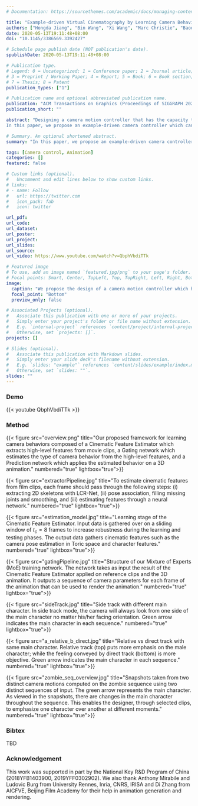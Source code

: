 ```yaml
---
# Documentation: https://sourcethemes.com/academic/docs/managing-content/

title: "Example-driven Virtual Cinematography by Learning Camera Behaviors"
authors: ["Hongda Jiang", "Bin Wang", "Xi Wang", "Marc Christie", "Baoquan Chen"]
date: 2020-05-13T19:11:48+08:00
doi: "10.1145/3386569.3392427"

# Schedule page publish date (NOT publication's date).
spublishDate: 2020-05-13T19:11:48+08:00

# Publication type.
# Legend: 0 = Uncategorized; 1 = Conference paper; 2 = Journal article;
# 3 = Preprint / Working Paper; 4 = Report; 5 = Book; 6 = Book section;
# 7 = Thesis; 8 = Patent
publication_types: ["1"]

# Publication name and optional abbreviated publication name.
publication: "ACM Transactions on Graphics (Proceedings of SIGGRAPH 2020)"
publication_short: ""

abstract: "Designing a camera motion controller that has the capacity to move a virtual camera automatically in relation with contents of a 3D animation, in a cinematographic and principled way, is a complex and challenging task. Many cinematographic rules exist, yet practice shows there are significant stylistic variations in how these can be applied. 
In this paper, we propose an example-driven camera controller which can extract camera behaviors from an example film clip and re-apply the extracted behaviors to a 3D animation, through learning from a collection of camera motions."

# Summary. An optional shortened abstract.
summary: "In this paper, we propose an example-driven camera controller which can extract camera behaviors from an example film clip and re-apply the extracted behaviors to a 3D animation, through learning from a collection of camera motions."

tags: [Camera control, Animation]
categories: []
featured: false

# Custom links (optional).
#   Uncomment and edit lines below to show custom links.
# links:
# - name: Follow
#   url: https://twitter.com
#   icon_pack: fab
#   icon: twitter

url_pdf: 
url_code:
url_dataset:
url_poster:
url_project:
url_slides:
url_source:
url_video: https://www.youtube.com/watch?v=QbphVbdiTTk

# Featured image
# To use, add an image named `featured.jpg/png` to your page's folder. 
# Focal points: Smart, Center, TopLeft, Top, TopRight, Left, Right, BottomLeft, Bottom, BottomRight.
image:
  caption: "We propose the design of a camera motion controller which has the ability to automatically extract camera behaviors from different film clips (on the left) and re-apply these behaviors to a 3D animation (center). "
  focal_point: "Bottom"
  preview_only: false

# Associated Projects (optional).
#   Associate this publication with one or more of your projects.
#   Simply enter your project's folder or file name without extension.
#   E.g. `internal-project` references `content/project/internal-project/index.md`.
#   Otherwise, set `projects: []`.
projects: []

# Slides (optional).
#   Associate this publication with Markdown slides.
#   Simply enter your slide deck's filename without extension.
#   E.g. `slides: "example"` references `content/slides/example/index.md`.
#   Otherwise, set `slides: ""`.
slides: ""
---
```


### Demo
{{< youtube QbphVbdiTTk >}}

### Method
{{< figure src="overview.png" title="Our proposed framework for learning camera behaviors composed of a Cinematic Feature Estimator which extracts high-level features from movie clips, a Gating network which estimates the type of camera behavior from the high-level features, and a Prediction network which applies the estimated behavior on a 3D animation." numbered="true" lightbox="true">}}

{{< figure src="extractorPipeline.jpg" title="To estimate cinematic features from film clips, each frame should pass through the following steps: (i) extracting 2D skeletons with LCR-Net, (ii) pose association, filling missing joints and smoothing, and (iii) estimating features through a neural network."  numbered="true" lightbox="true">}}

{{< figure src="estimation_model.jpg" title="Learning stage of the Cinematic Feature Estimator. Input data is gathered over on a sliding window of $t_c=8$ frames to increase robustness during the learning and testing phases. The output data gathers cinematic features such as the camera pose estimation in Toric space and character features."  numbered="true" lightbox="true">}}

{{< figure src="gatingPipeline.jpg" title="Structure of our Mixture of Experts (MoE) training network. The network takes as input the result of the Cinematic Feature Estimator applied on reference clips and the 3D animation. It outputs a sequence of camera parameters for each frame of the animation that can be used to render the animation." numbered="true" lightbox="true">}}

{{< figure src="sideTrack.jpg" title="Side track with different main character. In side track mode, the camera will always look from one side of the main character no matter his/her facing orientation. Green arrow indicates the main character in each sequence." numbered="true" lightbox="true">}}

{{< figure src="a_relative_b_direct.jpg" title="Relative vs direct track with same main character. Relative track (top) puts more emphasis on the male character; while the feeling conveyed by direct track (bottom) is more objective. Green arrow indicates the main character in each sequence." numbered="true" lightbox="true">}}


{{< figure src="zombie_seq_overview.jpg" title="Snapshots taken from two distinct camera motions computed on the zombie sequence using two distinct sequences of input. The green arrow represents the main character. As viewed in the snapshots, there are changes in the main character throughout the sequence. This enables the designer, through selected clips, to emphasize one character over another at different moments." numbered="true" lightbox="true">}}

### Bibtex

TBD

### Acknowledgement

This work was supported in part by the National Key R&D Program of China (2018YFB1403900, 2019YFF0302902). We also thank Anthony Mirabile and Ludovic Burg from University Rennes, Inria, CNRS, IRISA and Di Zhang from AICFVE, Beijing Film Academy for their help in animation generation and rendering.